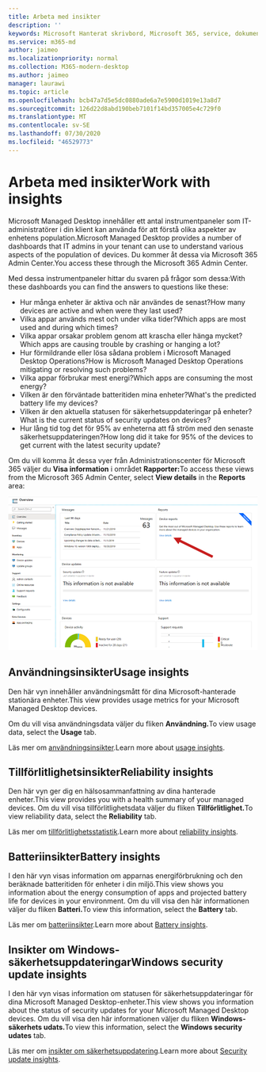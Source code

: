 ```yaml
---
title: Arbeta med insikter
description: ''
keywords: Microsoft Hanterat skrivbord, Microsoft 365, service, dokumentation
ms.service: m365-md
author: jaimeo
ms.localizationpriority: normal
ms.collection: M365-modern-desktop
ms.author: jaimeo
manager: laurawi
ms.topic: article
ms.openlocfilehash: bcb47a7d5e5dc0880ade6a7e5900d1019e13a8d7
ms.sourcegitcommit: 126d22d8abd190beb7101f14bd357005e4c729f0
ms.translationtype: MT
ms.contentlocale: sv-SE
ms.lasthandoff: 07/30/2020
ms.locfileid: "46529773"
---
```

# <a name="work-with-insights"></a><span data-ttu-id="e340e-103">Arbeta med insikter</span><span class="sxs-lookup"><span data-stu-id="e340e-103">Work with insights</span></span>

<span data-ttu-id="e340e-104">Microsoft Managed Desktop innehåller ett antal instrumentpaneler som IT-administratörer i din klient kan använda för att förstå olika aspekter av enhetens population.</span><span class="sxs-lookup"><span data-stu-id="e340e-104">Microsoft Managed Desktop provides a number of dashboards that IT admins in your tenant can use to understand various aspects of the population of devices.</span></span> <span data-ttu-id="e340e-105">Du kommer åt dessa via Microsoft 365 Admin Center.</span><span class="sxs-lookup"><span data-stu-id="e340e-105">You access these through the Microsoft 365 Admin Center.</span></span>

<span data-ttu-id="e340e-106">Med dessa instrumentpaneler hittar du svaren på frågor som dessa:</span><span class="sxs-lookup"><span data-stu-id="e340e-106">With these dashboards you can find the answers to questions like these:</span></span>

- <span data-ttu-id="e340e-107">Hur många enheter är aktiva och när användes de senast?</span><span class="sxs-lookup"><span data-stu-id="e340e-107">How many devices are active and when were they last used?</span></span>
- <span data-ttu-id="e340e-108">Vilka appar används mest och under vilka tider?</span><span class="sxs-lookup"><span data-stu-id="e340e-108">Which apps are most used and during which times?</span></span>
- <span data-ttu-id="e340e-109">Vilka appar orsakar problem genom att krascha eller hänga mycket?</span><span class="sxs-lookup"><span data-stu-id="e340e-109">Which apps are causing trouble by crashing or hanging a lot?</span></span>
- <span data-ttu-id="e340e-110">Hur förmildrande eller lösa sådana problem i Microsoft Managed Desktop Operations?</span><span class="sxs-lookup"><span data-stu-id="e340e-110">How is Microsoft Managed Desktop Operations mitigating or resolving such problems?</span></span>
- <span data-ttu-id="e340e-111">Vilka appar förbrukar mest energi?</span><span class="sxs-lookup"><span data-stu-id="e340e-111">Which apps are consuming the most energy?</span></span>
- <span data-ttu-id="e340e-112">Vilken är den förväntade batteritiden mina enheter?</span><span class="sxs-lookup"><span data-stu-id="e340e-112">What's the predicted battery life my devices?</span></span>
- <span data-ttu-id="e340e-113">Vilken är den aktuella statusen för säkerhetsuppdateringar på enheter?</span><span class="sxs-lookup"><span data-stu-id="e340e-113">What is the current status of security updates on devices?</span></span>
- <span data-ttu-id="e340e-114">Hur lång tid tog det för 95% av enheterna att få ström med den senaste säkerhetsuppdateringen?</span><span class="sxs-lookup"><span data-stu-id="e340e-114">How long did it take for 95% of the devices to get current with the latest security update?</span></span>

<span data-ttu-id="e340e-115">Om du vill komma åt dessa vyer från Administrationscenter för Microsoft 365 väljer du **Visa information** i området **Rapporter:**</span><span class="sxs-lookup"><span data-stu-id="e340e-115">To access these views from the Microsoft 365 Admin Center, select **View details** in the **Reports** area:</span></span>

![Administrationscenter med området Rapporter längst upp till höger, inklusive enhetsrapporter kortet och länken "Visa information".](../../media/insights_overview.png)



## <a name="usage-insights"></a><span data-ttu-id="e340e-117">Användningsinsikter</span><span class="sxs-lookup"><span data-stu-id="e340e-117">Usage insights</span></span>
<span data-ttu-id="e340e-118">Den här vyn innehåller användningsmått för dina Microsoft-hanterade stationära enheter.</span><span class="sxs-lookup"><span data-stu-id="e340e-118">This view provides usage metrics for your Microsoft Managed Desktop devices.</span></span> 

<span data-ttu-id="e340e-119">Om du vill visa användningsdata väljer du fliken **Användning.**</span><span class="sxs-lookup"><span data-stu-id="e340e-119">To view usage data, select the **Usage** tab.</span></span>

<span data-ttu-id="e340e-120">Läs mer om [användningsinsikter](usage-insights.md).</span><span class="sxs-lookup"><span data-stu-id="e340e-120">Learn more about [usage insights](usage-insights.md).</span></span>

## <a name="reliability-insights"></a><span data-ttu-id="e340e-121">Tillförlitlighetsinsikter</span><span class="sxs-lookup"><span data-stu-id="e340e-121">Reliability insights</span></span>
<span data-ttu-id="e340e-122">Den här vyn ger dig en hälsosammanfattning av dina hanterade enheter.</span><span class="sxs-lookup"><span data-stu-id="e340e-122">This view provides you with a health summary of your managed devices.</span></span> <span data-ttu-id="e340e-123">Om du vill visa tillförlitlighetsdata väljer du fliken **Tillförlitlighet.**</span><span class="sxs-lookup"><span data-stu-id="e340e-123">To view reliability data, select the **Reliability** tab.</span></span>

<span data-ttu-id="e340e-124">Läs mer om [tillförlitlighetsstatistik](reliability-insights.md).</span><span class="sxs-lookup"><span data-stu-id="e340e-124">Learn more about [reliability insights](reliability-insights.md).</span></span>

## <a name="battery-insights"></a><span data-ttu-id="e340e-125">Batteriinsikter</span><span class="sxs-lookup"><span data-stu-id="e340e-125">Battery insights</span></span>
<span data-ttu-id="e340e-126">I den här vyn visas information om apparnas energiförbrukning och den beräknade batteritiden för enheter i din miljö.</span><span class="sxs-lookup"><span data-stu-id="e340e-126">This view shows you information about the energy consumption of apps and projected battery life for devices in your environment.</span></span> <span data-ttu-id="e340e-127">Om du vill visa den här informationen väljer du fliken **Batteri.**</span><span class="sxs-lookup"><span data-stu-id="e340e-127">To view this information, select the **Battery** tab.</span></span>

<span data-ttu-id="e340e-128">Läs mer om [batteriinsikter](battery-insights.md).</span><span class="sxs-lookup"><span data-stu-id="e340e-128">Learn more about [Battery insights](battery-insights.md).</span></span>

## <a name="windows-security-update-insights"></a><span data-ttu-id="e340e-129">Insikter om Windows-säkerhetsuppdateringar</span><span class="sxs-lookup"><span data-stu-id="e340e-129">Windows security update insights</span></span>

<span data-ttu-id="e340e-130">I den här vyn visas information om statusen för säkerhetsuppdateringar för dina Microsoft Managed Desktop-enheter.</span><span class="sxs-lookup"><span data-stu-id="e340e-130">This view shows you information about the status of security updates for your Microsoft Managed Desktop devices.</span></span> <span data-ttu-id="e340e-131">Om du vill visa den här informationen väljer du fliken **Windows-säkerhets udats.**</span><span class="sxs-lookup"><span data-stu-id="e340e-131">To view this information, select the **Windows security udates** tab.</span></span>

<span data-ttu-id="e340e-132">Läs mer om [insikter om säkerhetsuppdatering](security-update-insights.md).</span><span class="sxs-lookup"><span data-stu-id="e340e-132">Learn more about [Security update insights](security-update-insights.md).</span></span>
